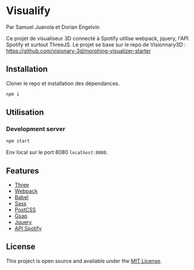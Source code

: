# Visualify
 Par Samuel Juanola et Dorian Engelvin

Ce projet de visualiseur 3D connecté à Spotify utilise webpack, jquery, l'API Spotify et surtout ThreeJS.
Le projet se base sur le repo de Visionnary3D : 
https://github.com/visionary-3d/morphing-visualizer-starter

## Installation

Cloner le repo et installation des dépendances.

```bash
npm i
```

## Utilisation

### Development server

```bash
npm start
```

Env local sur le port 8080
`localhost:8080`.

## Features

- [Three](https://threejs.org)
- [Webpack](https://webpack.js.org/)
- [Babel](https://babeljs.io/)
- [Sass](https://sass-lang.com/)
- [PostCSS](https://postcss.org/)
- [Gsap](https://greensock.com/gsap/)
- [Jquery](https://jquery.com)
- [API Spotify](https://developer.spotify.com)

## License

This project is open source and available under the [MIT License](LICENSE).
